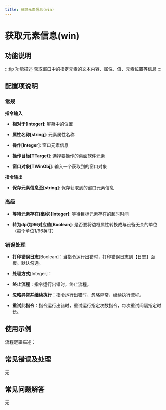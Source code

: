 ```yaml
---
title: 获取元素信息(win)
---
```


# 获取元素信息(win)

## 功能说明

:::tip 功能描述
获取窗口中的指定元素的文本内容、属性、值、元素位置等信息
:::

## 配置项说明

### 常规

**指令输入**

- **相对于[Integer]**: 屏幕中的位置

- **属性名称[string]**: 元素属性名称

- **操作[Integer]**: 窗口元素信息

- **操作目标[TTarget]**: 选择要操作的桌面软件元素

- **窗口对象[TWinObj]**: 输入一个获取到的窗口对象


**指令输出**

- **保存元素信息至[string]**: 保存获取到的窗口元素信息

### 高级

- **等待元素存在(毫秒)[Integer]**: 等待目标元素存在的超时时间

- **转为dpi为96对应值[Boolean]**: 是否要将边框属性转换成与设备无关的单位（每个单位1/96英寸）

### 错误处理

- **打印错误日志**[Boolean]：当指令运行出错时，打印错误日志到【日志】面板。默认勾选。

- **处理方式**[Integer]：

 - **终止流程**：指令运行出错时，终止流程。

 - **忽略异常并继续执行**：指令运行出错时，忽略异常，继续执行流程。

 - **重试此指令**：指令运行出错时，重试运行指定次数指令，每次重试间隔指定时长。

## 使用示例

流程逻辑描述：

## 常见错误及处理

无

## 常见问题解答

无

